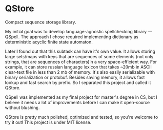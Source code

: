 QStore
======

Compact sequence storage library.

My initial goal was to develop language-agnostic spellchecking library — QSpell.
The approach I chose required implementing dictionary as deterministic acyclic finite state automaton.

Later I found out that this subtask can have it's own value. 
It allows storing large sets/maps with keys that are sequences of some elements 
(not only strings, that are sequences of characters)in a very space-efficient way. 
For example, it can store russian language lexicon that takes ~20mb in ASCII clear-text file in less than 2 mb of memory.
It's also easily serializable with binary serialization or protobuf.
Besides saving memory, it allows fast lookup and fast search by prefix.
So I separated this project and called it QStore.

QSpell was implemented as my final project for master's degree in CS, 
but I believe it needs a lot of improvements before I can make it open-source without blushing.

QStore is pretty much polished, optimized and tested, so you're welcome to try it out!
This project is under MIT license.
